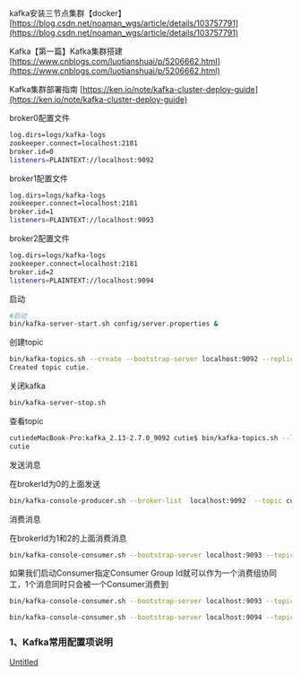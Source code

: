 kafka安装三节点集群【docker】 [https://blog.csdn.net/noaman_wgs/article/details/103757791](https://blog.csdn.net/noaman_wgs/article/details/103757791)

Kafka【第一篇】Kafka集群搭建   [https://www.cnblogs.com/luotianshuai/p/5206662.html](https://www.cnblogs.com/luotianshuai/p/5206662.html)

Kafka集群部署指南 [https://ken.io/note/kafka-cluster-deploy-guide](https://ken.io/note/kafka-cluster-deploy-guide)

broker0配置文件

```bash
log.dirs=logs/kafka-logs
zookeeper.connect=localhost:2181
broker.id=0
listeners=PLAINTEXT://localhost:9092

```

broker1配置文件

```bash
log.dirs=logs/kafka-logs
zookeeper.connect=localhost:2181
broker.id=1
listeners=PLAINTEXT://localhost:9093

```

broker2配置文件

```bash
log.dirs=logs/kafka-logs
zookeeper.connect=localhost:2181
broker.id=2
listeners=PLAINTEXT://localhost:9094

```

启动

```bash
#启动
bin/kafka-server-start.sh config/server.properties &
```

创建topic

```bash
bin/kafka-topics.sh --create --bootstrap-server localhost:9092 --replication-factor 3 --partitions 1 --topic cutie
Created topic cutie.

```

关闭kafka

```bash
bin/kafka-server-stop.sh
```

查看topic

```bash
cutiedeMacBook-Pro:kafka_2.13-2.7.0_9092 cutie$ bin/kafka-topics.sh --list --bootstrap-server localhost:9092
cutie
```

发送消息

在brokerId为0的上面发送

```bash
bin/kafka-console-producer.sh --broker-list  localhost:9092  --topic cutie
```

消费消息

在brokerId为1和2的上面消费消息

```bash
bin/kafka-console-consumer.sh --bootstrap-server localhost:9093 --topic cutie --from-beginning
```

如果我们启动Consumer指定Consumer Group Id就可以作为一个消费组协同工，1个消息同时只会被一个Consumer消费到

```bash
bin/kafka-console-consumer.sh --bootstrap-server localhost:9093 --topic cutie --from-beginning --group cutiegroup

bin/kafka-console-consumer.sh --bootstrap-server localhost:9094 --topic cutie --from-beginning --group cutiegroup
```

### **1、Kafka常用配置项说明**

[Untitled](https://www.notion.so/225894de77bc4e04b5965708252ac8f0)